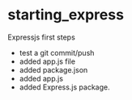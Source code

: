# starting_express
Expressjs first steps
- test a git commit/push
- added app.js file
- added package.json
- added app.js
- added Express.js package.


